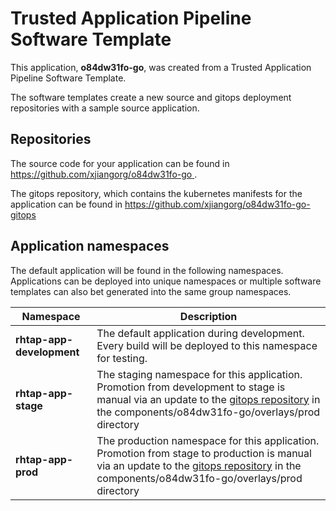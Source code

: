 # Trusted Application Pipeline Software Template

This application, **o84dw31fo-go**, was created from a Trusted Application Pipeline Software Template.

The software templates create a new source and gitops deployment repositories with a sample source application. 

## Repositories

The source code for your application can be found in [https://github.com/xjiangorg/o84dw31fo-go ](https://github.com/xjiangorg/o84dw31fo-go ).
 
The gitops repository, which contains the kubernetes manifests for the application can be found in 
[https://github.com/xjiangorg/o84dw31fo-go-gitops ](https://github.com/xjiangorg/o84dw31fo-go-gitops ) 

## Application namespaces 

The default application will be found in the following namespaces. Applications can be deployed into unique namespaces or multiple software templates can also bet generated into the same group namespaces.  

|  Namespace   |  Description   |  
| -------- | -------- |   
| **rhtap-app-development** | The default application during development. Every build will be deployed to this namespace for testing. | 
| **rhtap-app-stage** | The staging namespace for this application. Promotion from development to stage is manual via an update to the [gitops repository](https://github.com/xjiangorg/o84dw31fo-go-gitops ) in the components/o84dw31fo-go/overlays/prod directory |  
| **rhtap-app-prod** | The production namespace for this application. Promotion from stage to production is manual via an update to the [gitops repository](https://github.com/xjiangorg/o84dw31fo-go-gitops ) in the components/o84dw31fo-go/overlays/prod directory | 